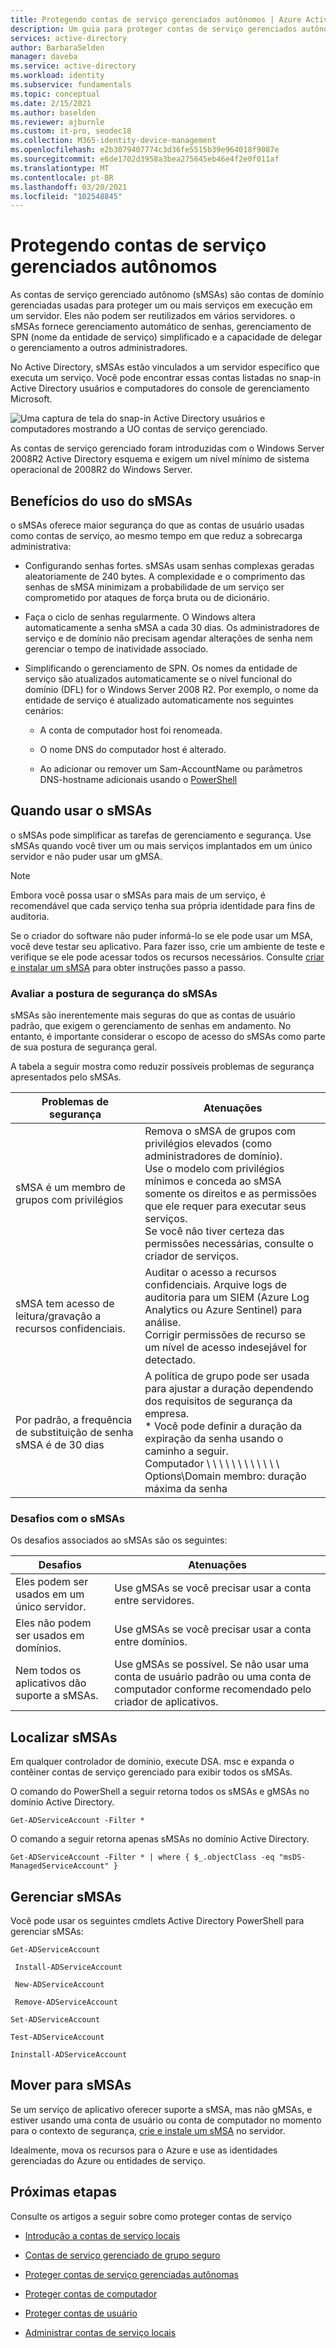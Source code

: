 ```yaml
---
title: Protegendo contas de serviço gerenciados autônomos | Azure Active Directory
description: Um guia para proteger contas de serviço gerenciados autônomos.
services: active-directory
author: BarbaraSelden
manager: daveba
ms.service: active-directory
ms.workload: identity
ms.subservice: fundamentals
ms.topic: conceptual
ms.date: 2/15/2021
ms.author: baselden
ms.reviewer: ajburnle
ms.custom: it-pro, seodec18
ms.collection: M365-identity-device-management
ms.openlocfilehash: e2b3079407774c3d36fe5515b39e964018f9087e
ms.sourcegitcommit: e6de1702d3958a3bea275645eb46e4f2e0f011af
ms.translationtype: MT
ms.contentlocale: pt-BR
ms.lasthandoff: 03/20/2021
ms.locfileid: "102548845"
---
```

# <a name="securing-standalone-managed-service-accounts"></a>Protegendo contas de serviço gerenciados autônomos

As contas de serviço gerenciado autônomo (sMSAs) são contas de domínio gerenciadas usadas para proteger um ou mais serviços em execução em um servidor. Eles não podem ser reutilizados em vários servidores. o sMSAs fornece gerenciamento automático de senhas, gerenciamento de SPN (nome da entidade de serviço) simplificado e a capacidade de delegar o gerenciamento a outros administradores. 

No Active Directory, sMSAs estão vinculados a um servidor específico que executa um serviço. Você pode encontrar essas contas listadas no snap-in Active Directory usuários e computadores do console de gerenciamento Microsoft.

![Uma captura de tela do snap-in Active Directory usuários e computadores mostrando a UO contas de serviço gerenciado.](./media/securing-service-accounts/secure-standalone-msa-image-1.png)

As contas de serviço gerenciado foram introduzidas com o Windows Server 2008R2 Active Directory esquema e exigem um nível mínimo de sistema operacional de 2008R2 do Windows Server. 

## <a name="benefits-of-using-smsas"></a>Benefícios do uso do sMSAs

o sMSAs oferece maior segurança do que as contas de usuário usadas como contas de serviço, ao mesmo tempo em que reduz a sobrecarga administrativa:

* Configurando senhas fortes. sMSAs usam senhas complexas geradas aleatoriamente de 240 bytes. A complexidade e o comprimento das senhas de sMSA minimizam a probabilidade de um serviço ser comprometido por ataques de força bruta ou de dicionário.

* Faça o ciclo de senhas regularmente. O Windows altera automaticamente a senha sMSA a cada 30 dias. Os administradores de serviço e de domínio não precisam agendar alterações de senha nem gerenciar o tempo de inatividade associado.

* Simplificando o gerenciamento de SPN. Os nomes da entidade de serviço são atualizados automaticamente se o nível funcional do domínio (DFL) for o Windows Server 2008 R2. Por exemplo, o nome da entidade de serviço é atualizado automaticamente nos seguintes cenários:

   * A conta de computador host foi renomeada. 

   * O nome DNS do computador host é alterado.

   * Ao adicionar ou remover um Sam-AccountName ou parâmetros DNS-hostname adicionais usando o [PowerShell](/powershell/module/addsadministration/set-adserviceaccount)

## <a name="when-to-use-smsas"></a>Quando usar o sMSAs

o sMSAs pode simplificar as tarefas de gerenciamento e segurança. Use sMSAs quando você tiver um ou mais serviços implantados em um único servidor e não puder usar um gMSA. 

> [!NOTE] 
> Embora você possa usar o sMSAs para mais de um serviço, é recomendável que cada serviço tenha sua própria identidade para fins de auditoria. 

Se o criador do software não puder informá-lo se ele pode usar um MSA, você deve testar seu aplicativo. Para fazer isso, crie um ambiente de teste e verifique se ele pode acessar todos os recursos necessários. Consulte [criar e instalar um sMSA](/archive/blogs/askds/managed-service-accounts-understanding-implementing-best-practices-and-troubleshooting) para obter instruções passo a passo.

### <a name="assess-security-posture-of-smsas"></a>Avaliar a postura de segurança do sMSAs

sMSAs são inerentemente mais seguras do que as contas de usuário padrão, que exigem o gerenciamento de senhas em andamento. No entanto, é importante considerar o escopo de acesso do sMSAs como parte de sua postura de segurança geral.

A tabela a seguir mostra como reduzir possíveis problemas de segurança apresentados pelo sMSAs.

| Problemas de segurança| Atenuações |
| - | - |
| sMSA é um membro de grupos com privilégios|Remova o sMSA de grupos com privilégios elevados (como administradores de domínio). <br> Use o modelo com privilégios mínimos e conceda ao sMSA somente os direitos e as permissões que ele requer para executar seus serviços. <br> Se você não tiver certeza das permissões necessárias, consulte o criador de serviços. |
| sMSA tem acesso de leitura/gravação a recursos confidenciais.|Auditar o acesso a recursos confidenciais. Arquive logs de auditoria para um SIEM (Azure Log Analytics ou Azure Sentinel) para análise. <br> Corrigir permissões de recurso se um nível de acesso indesejável for detectado. |
| Por padrão, a frequência de substituição de senha sMSA é de 30 dias| A política de grupo pode ser usada para ajustar a duração dependendo dos requisitos de segurança da empresa. <br> * Você pode definir a duração da expiração da senha usando o caminho a seguir. <br>Computador \ \ \ \ \ \ \ \ \ \ \ \ Options\Domain membro: duração máxima da senha |



### <a name="challenges-with-smsas"></a>Desafios com o sMSAs

Os desafios associados ao sMSAs são os seguintes:

| Desafios| Atenuações |
| - | - |
| Eles podem ser usados em um único servidor.| Use gMSAs se você precisar usar a conta entre servidores. |
| Eles não podem ser usados em domínios.| Use gMSAs se você precisar usar a conta entre domínios. |
| Nem todos os aplicativos dão suporte a sMSAs.| Use gMSAs se possível. Se não usar uma conta de usuário padrão ou uma conta de computador conforme recomendado pelo criador de aplicativos. |


## <a name="find-smsas"></a>Localizar sMSAs

Em qualquer controlador de domínio, execute DSA. msc e expanda o contêiner contas de serviço gerenciado para exibir todos os sMSAs. 

O comando do PowerShell a seguir retorna todos os sMSAs e gMSAs no domínio Active Directory. 

`Get-ADServiceAccount -Filter *`

O comando a seguir retorna apenas sMSAs no domínio Active Directory.

`Get-ADServiceAccount -Filter * | where { $_.objectClass -eq "msDS-ManagedServiceAccount" }`

## <a name="manage-smsas"></a>Gerenciar sMSAs

Você pode usar os seguintes cmdlets Active Directory PowerShell para gerenciar sMSAs:

`Get-ADServiceAccount`

` Install-ADServiceAccount`

` New-ADServiceAccount`

` Remove-ADServiceAccount`

`Set-ADServiceAccount`

`Test-ADServiceAccount`

`Ininstall-ADServiceAccount`

## <a name="move-to-smsas"></a>Mover para sMSAs

Se um serviço de aplicativo oferecer suporte a sMSA, mas não gMSAs, e estiver usando uma conta de usuário ou conta de computador no momento para o contexto de segurança, [crie e instale um sMSA](/archive/blogs/askds/managed-service-accounts-understanding-implementing-best-practices-and-troubleshooting) no servidor. 

Idealmente, mova os recursos para o Azure e use as identidades gerenciadas do Azure ou entidades de serviço.

 

## <a name="next-steps"></a>Próximas etapas
Consulte os artigos a seguir sobre como proteger contas de serviço

* [Introdução a contas de serviço locais](service-accounts-on-premises.md)

* [Contas de serviço gerenciado de grupo seguro](service-accounts-group-managed.md)

* [Proteger contas de serviço gerenciadas autônomas](service-accounts-standalone-managed.md)

* [Proteger contas de computador](service-accounts-computer.md)

* [Proteger contas de usuário](service-accounts-user-on-premises.md)

* [Administrar contas de serviço locais](service-accounts-govern-on-premises.md)

